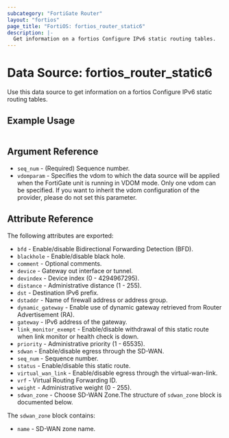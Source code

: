 ```yaml
---
subcategory: "FortiGate Router"
layout: "fortios"
page_title: "FortiOS: fortios_router_static6"
description: |-
  Get information on a fortios Configure IPv6 static routing tables.
---
```


# Data Source: fortios_router_static6
Use this data source to get information on a fortios Configure IPv6 static routing tables.


## Example Usage

```hcl

```

## Argument Reference

* `seq_num` - (Required) Sequence number.
* `vdomparam` - Specifies the vdom to which the data source will be applied when the FortiGate unit is running in VDOM mode. Only one vdom can be specified. If you want to inherit the vdom configuration of the provider, please do not set this parameter.

## Attribute Reference

The following attributes are exported:

* `bfd` - Enable/disable Bidirectional Forwarding Detection (BFD).
* `blackhole` - Enable/disable black hole.
* `comment` - Optional comments.
* `device` - Gateway out interface or tunnel.
* `devindex` - Device index (0 - 4294967295).
* `distance` - Administrative distance (1 - 255).
* `dst` - Destination IPv6 prefix.
* `dstaddr` - Name of firewall address or address group.
* `dynamic_gateway` - Enable use of dynamic gateway retrieved from Router Advertisement (RA).
* `gateway` - IPv6 address of the gateway.
* `link_monitor_exempt` - Enable/disable withdrawal of this static route when link monitor or health check is down.
* `priority` - Administrative priority (1 - 65535).
* `sdwan` - Enable/disable egress through the SD-WAN.
* `seq_num` - Sequence number.
* `status` - Enable/disable this static route.
* `virtual_wan_link` - Enable/disable egress through the virtual-wan-link.
* `vrf` - Virtual Routing Forwarding ID.
* `weight` - Administrative weight (0 - 255).
* `sdwan_zone` - Choose SD-WAN Zone.The structure of `sdwan_zone` block is documented below.

The `sdwan_zone` block contains:

* `name` - SD-WAN zone name.
